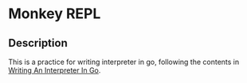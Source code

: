 # Monkey REPL

## Description

This is a practice for writing interpreter in go, following the contents in [Writing An Interpreter In Go](https://interpreterbook.com/).
